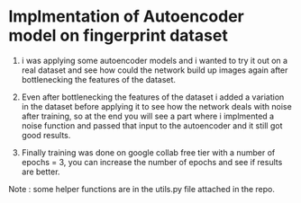 # Implmentation of Autoencoder model on fingerprint dataset

1. i was applying some autoencoder models and i wanted to try it out on a real dataset and see how could the network build up images again after bottlenecking the features of the dataset.

2. Even after bottlenecking the features of the dataset i added a variation in the dataset before applying it to see how the network deals with noise after training, so at the end you will see a part where i implmented a noise function and passed that input to the autoencoder and it still got good results.

3. Finally training was done on google collab free tier with a number of epochs = 3, you can increase the number of epochs and see if results are better.

Note : some helper functions are in the utils.py file attached in the repo.
